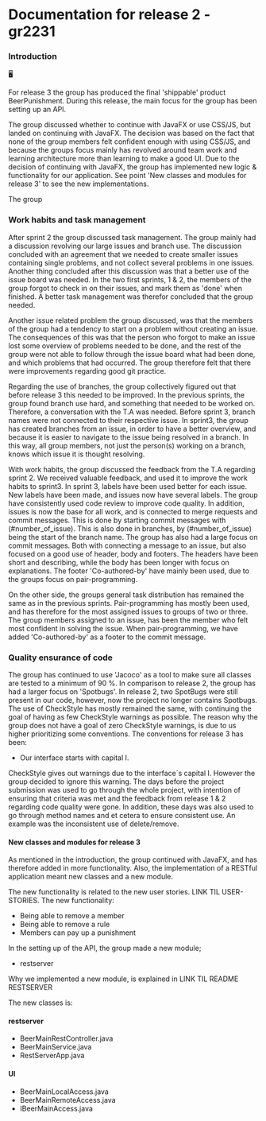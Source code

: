 # Documentation for release 2 - gr2231

### Introduction 

:desktop_computer: 

For release 3 the group has produced the final 'shippable' product BeerPunishment.
During this release, the main focus for the group has been setting up an API.

The group discussed whether to continue with JavaFX or use CSS/JS, but landed on continuing with JavaFX.
The decision was based on the fact that none of the group members felt confident enough with using CSS/JS, and
because the groups focus mainly has revolved around team work and learning architecture more than learning to make
a good UI.
Due to the decision of continuing with JavaFX, the group has implemented new logic & functionality for
our application. See point 'New classes and modules for release 3' to see the new implementations.

The group

### Work habits and task management
After sprint 2 the group discussed task management. The group mainly had a discussion revolving
our large issues and branch use. The discussion concluded with an agreement that we needed to
create smaller issues containing single problems, and not collect several problems in one issues.
Another thing concluded after this discussion was that a better use of the issue board was needed.
In the two first sprints, 1 & 2, the members of the group forgot to check in on their issues, and mark them 
as 'done' when finished. A better task management was therefor concluded that the group needed. 

Another issue related problem the group discussed, was that the members of the group had a tendency to start
on a problem without creating an issue. The consequences of this was that the person who forgot to make an issue lost some overview 
of problems needed to be done, and the rest of the group were not able to follow through the issue board what had been done, and which problems that
had occurred. The group therefore felt that there were improvements regarding good git practice.

Regarding the use of branches, the group collectively figured out that before release 3 this needed to be improved.
In the previous sprints, the group found branch use hard, and something that needed to be worked on.
Therefore, a conversation with the T.A was needed. Before sprint 3, branch names were not connected to their respective issue. 
In sprint3, the group has created branches from an issue, in order to have a better overview, and 
because it is easier to navigate to the issue being resolved in a branch. In this way, all group members, not just the person(s) working
on a branch, knows which issue it is thought resolving.

With work habits, the group discussed the feedback from the T.A regarding sprint 2. We received valuable feedback,
and used it to improve the work habits to sprint3. In sprint 3, labels have been used better for each issue. New labels
have been made, and issues now have several labels. The group have consistently used code review to improve code quality.
In addition, issues is now the base for all work, and is connected to merge requests and commit messages.
This is done by starting commit messages with (#number_of_issue). This is also done in branches, by (#number_of_issue)
being the start of the branch name. The group has also had a large focus on commit messages.
Both with connecting a message to an issue, but also focused on a good use of header, body and footers.
The headers have been short and describing, while the body has been longer with focus on explanations. 
The footer 'Co-authored-by' have mainly been used, due to the groups focus on pair-programming. 

On the other side, the groups general task distribution has remained the same as in the previous sprints.
Pair-programming has mostly been used, and has therefore for the most assigned issues to groups of two or three.
The group members assigned to an issue, has been the member who felt most confident in solving the issue. When pair-programming, we 
have added 'Co-authored-by' as a footer to the commit message. 

### Quality ensurance of code
The group has continued to use 'Jacoco' as a tool to make sure all classes are tested
to a minimum of 90 %.
In comparison to release 2, the group has had a larger focus on 'Spotbugs'. In release 2, two SpotBugs were
still present in our code, however, now the project no longer contains Spotbugs.
The use of CheckStyle has mostly remained the same, with continuing the goal of 
having as few CheckStyle warnings as possible. The reason why the group does not have
a goal of zero CheckStyle warnings, is due to us higher prioritizing some conventions.
The conventions for release 3 has been:
* Our interface starts with capital I.

CheckStyle gives out warnings due to the interface´s capital I. However the group decided to ignore this warning.
The days before the project submission was used to go through the whole project, with intention 
of ensuring that criteria was met and the feedback from release 1 & 2 regarding code quality
were gone. In addition, these days was also used to go through method names and et cetera to ensure consistent use.
An example was the inconsistent use of delete/remove. 

#### New classes and modules for release 3
As mentioned in the introduction, the group continued with JavaFX, and has therefore 
added in more functionality. Also, the implementation of a RESTful application meant new classes and a new module.

The new functionality is related to the new user stories. LINK TIL USER-STORIES.
The new functionality:
* Being able to remove a member
* Being able to remove a rule
* Members can pay up a punishment

In the setting up of the API, the group made a new module; 
* restserver

Why we implemented a new module, is explained in LINK TIL README RESTSERVER

The new classes is:

#### restserver
* BeerMainRestController.java
* BeerMainService.java
* RestServerApp.java

#### UI
* BeerMainLocalAccess.java
* BeerMainRemoteAccess.java
* IBeerMainAccess.java










